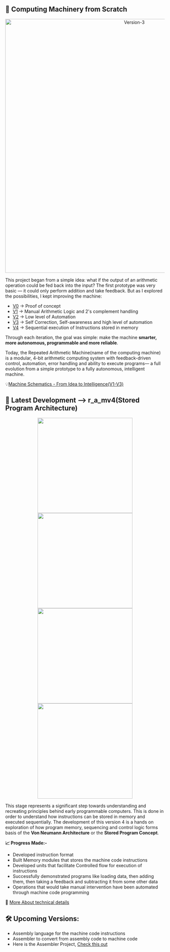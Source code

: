 ## 🧰 Computing Machinery from Scratch

<p align="center">
  <img src="RAM_V3/images/r_a_mv3_Schematic.png" alt="Version-3" width="800"/>
</p>


This project began from a simple idea: what if the output of an arithmetic operation could be fed back into the input? 
The first prototype was very basic — it could only perform addition and take feedback. But as I explored the possibilities, I
kept improving the machine:

- [V0](RAM_Engine) -> Proof of concept
- [V1](RAM_V1) -> Manual Arithmetic Logic and 2's complement handling
- [V2](RAM_V2) -> Low level of Automation
- [V3](RAM_V3) -> Self Correction, Self-awareness and high level of automation
- [V4](RAM_V4) -> Sequential execution of Instructions stored in memory

Through each iteration, the goal was simple: make the machine **smarter, more autonomous, programmable and more reliable**.  

Today, the Repeated Arithmetic Machine(name of the computing machine) is a modular, 4-bit arithmetic computing system with feedback-driven control, automation, error handling and ability to execute programs— a full evolution from a simple prototype to a fully autonomous, intelligent machine.

💡[Machine Schematics - From Idea to Intelligence(V1-V3)](Images/RAM_Project_Evolution.pdf)

## 🚀 Latest Development --> r_a_mv4(Stored Program Architecture)
<p align="center">
  <img src="RAM_V4/images/Program_Active_Memory.png" width="300" />
  <img src="RAM_V4/images/Program_Memory_Unit.png" width="300" />
  <br>
  <img src="RAM_V4/images/r_a_mv3.png" width="300" />
  <img src="RAM_V4/images/r_a_mv4.png" width="300" />
</p>

This stage represents a significant step towards understanding and recreating principles behind early programmable computers.
This is done in order to understand how instructions can be stored in memory and executed sequentially.
The development of this version 4 is a hands on exploration of how program memory, sequencing and control logic forms basis of the **Von Neumann Architecture** or the **Stored Program Concept**.

**📈 Progress Made:-**
- Developed instruction format
- Built Memory modules that stores the machine code instructions
- Developed units that facilitate Controlled flow for execution of instructions
- Successfully demonstrated programs like loading data, then adding them, then taking a feedback and subtracting it from some other data
- Operations that would take manual intervention have been automated through machine code programming

🔬 [More About technical details](RAM_V4/Readme_v4.md)

## 🛠️ Upcoming Versions:
- Assembly language for the machine code instructions
- Assembler to convert from assembly code to machine code
- Here is the Assembler Project, [Check this out](https://github.com/KARAN-D05/Assembler-r_a_mv4)
  
